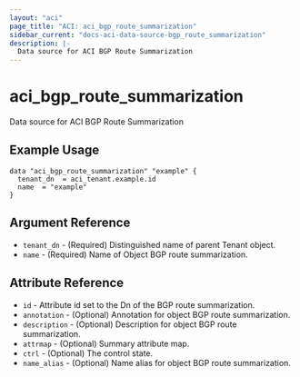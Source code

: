 ```yaml
---
layout: "aci"
page_title: "ACI: aci_bgp_route_summarization"
sidebar_current: "docs-aci-data-source-bgp_route_summarization"
description: |-
  Data source for ACI BGP Route Summarization
---
```


# aci_bgp_route_summarization

Data source for ACI BGP Route Summarization

## Example Usage

```hcl
data "aci_bgp_route_summarization" "example" {
  tenant_dn  = aci_tenant.example.id
  name  = "example"
}
```

## Argument Reference

- `tenant_dn` - (Required) Distinguished name of parent Tenant object.
- `name` - (Required) Name of Object BGP route summarization.

## Attribute Reference

- `id` - Attribute id set to the Dn of the BGP route summarization.
- `annotation` - (Optional) Annotation for object BGP route summarization.
- `description` - (Optional) Description for object BGP route summarization.
- `attrmap` - (Optional) Summary attribute map.
- `ctrl` - (Optional) The control state.
- `name_alias` - (Optional) Name alias for object BGP route summarization.
